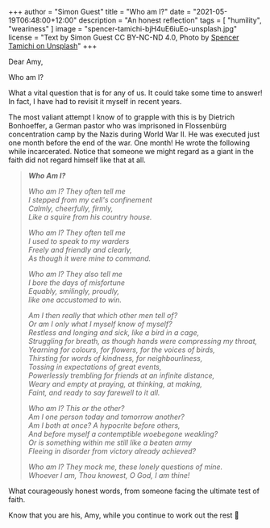 +++
author = "Simon Guest"
title = "Who am I?"
date = "2021-05-19T06:48:00+12:00"
description = "An honest reflection"
tags = [ "humility", "weariness" ]
image = "spencer-tamichi-bjH4uE6iuEo-unsplash.jpg"
license = "Text by Simon Guest CC BY-NC-ND 4.0, Photo by [Spencer Tamichi on Unsplash](https://unsplash.com/photos/bjH4uE6iuEo)"
+++

Dear Amy,

Who am I?

What a vital question that is for any of us. It could take some time to answer! In fact, I have had to revisit it myself in recent years.

The most valiant attempt I know of to grapple with this is by Dietrich Bonhoeffer, a German pastor who was imprisoned in Flossenbürg concentration camp by the Nazis during World War II. He was executed just one month before the end of the war. One month! He wrote the following while incarcerated. Notice that someone we might regard as a giant in the faith did not regard himself like that at all.

> ***Who Am I?***
>
> *Who am I? They often tell me*  
> *I stepped from my cell's confinement*  
> *Calmly, cheerfully, firmly,*  
> *Like a squire from his country house.*  
>
> *Who am I? They often tell me*  
> *I used to speak to my warders*  
> *Freely and friendly and clearly,*  
> *As though it were mine to command.*  
>
> *Who am I? They also tell me*  
> *I bore the days of misfortune*  
> *Equably, smilingly, proudly,*  
> *like one accustomed to win.*  
>
> *Am I then really that which other men tell of?*  
> *Or am I only what I myself know of myself?*  
> *Restless and longing and sick, like a bird in a cage,*  
> *Struggling for breath, as though hands were compressing my throat,*  
> *Yearning for colours, for flowers, for the voices of birds,*  
> *Thirsting for words of kindness, for neighbourliness,*  
> *Tossing in expectations of great events,*  
> *Powerlessly trembling for friends at an infinite distance,*  
> *Weary and empty at praying, at thinking, at making,*  
> *Faint, and ready to say farewell to it all.*  
>
> *Who am I? This or the other?*  
> *Am I one person today and tomorrow another?*  
> *Am I both at once? A hypocrite before others,*  
> *And before myself a contemptible woebegone weakling?*  
> *Or is something within me still like a beaten army*  
> *Fleeing in disorder from victory already achieved?*  
>
> *Who am I? They mock me, these lonely questions of mine.*  
> *Whoever I am, Thou knowest, O God, I am thine!*  

What courageously honest words, from someone facing the ultimate test of faith.

Know that you are his, Amy, while you continue to work out the rest 🙏
